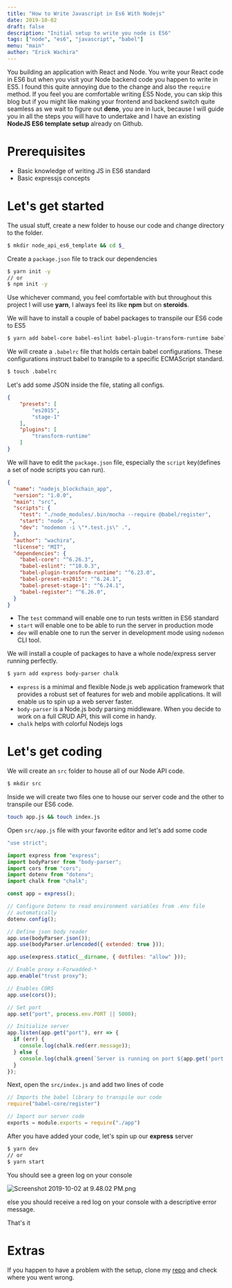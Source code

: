 ```yaml
---
title: "How to Write Javascript in Es6 With Nodejs"
date: 2019-10-02
draft: false
description: "Initial setup to write you node is ES6"
tags: ["node", "es6", "javascript", "babel"]
menu: "main"
author: "Erick Wachira"
---
```


You building an application with React and Node. You write your React code in ES6 but when you visit your Node backend code you happen to write in ES5. I found this quite annoying due to the change and also the `require` method. If you feel you are comfortable writing ES5 Node, you can skip this blog but if you might like making your frontend and backend switch quite seamless as we wait to figure out **deno**, you are in luck, because I will guide you in all the steps you will have to undertake and I have an existing **NodeJS ES6 template setup** already on Github.

# Prerequisites

* Basic knowledge of writing JS in ES6 standard
* Basic expressjs concepts

# Let's get started

The usual stuff, create a new folder to house our code and change directory to the folder.

```bash
$ mkdir node_api_es6_template && cd $_
```

Create a `package.json` file to track our dependencies

```bash
$ yarn init -y
// or
$ npm init -y
```
Use whichever command, you feel comfortable with but throughout this project I will use **yarn**, I always feel its like **npm** but on **steroids**.

We will have to install a couple of babel packages to transpile our ES6 code to ES5

```bash
$ yarn add babel-core babel-eslint babel-plugin-transform-runtime babel-preset-es2015 babel-preset-stage-1 babel-register
```

We will create a `.babelrc` file that holds certain babel configurations. These configurations instruct babel to transpile to a specific ECMAScript standard.

```bash
$ touch .babelrc
```

Let's add some JSON inside the file, stating all configs.

```json
{
    "presets": [
        "es2015",
        "stage-1"
    ],
    "plugins": [
        "transform-runtime"
    ]
}
```

We will have to edit the `package.json` file, especially the `script` key(defines a set of node scripts you can run). 

```json
{
  "name": "nodejs_blockchain_app",
  "version": "1.0.0",
  "main": "src",
  "scripts": {
    "test": "./node_modules/.bin/mocha --require @babel/register",
    "start": "node .",
    "dev": "nodemon -i \"*.test.js\" .",
  },
  "author": "wachira",
  "license": "MIT",
  "dependencies": {
    "babel-core": "^6.26.3",
    "babel-eslint": "^10.0.3",
    "babel-plugin-transform-runtime": "^6.23.0",
    "babel-preset-es2015": "^6.24.1",
    "babel-preset-stage-1": "^6.24.1",
    "babel-register": "^6.26.0",
  }
}
```

* The `test` command will enable one to run tests written in ES6 standard
* `start` will enable one to be able to run the server in production mode
* `dev` will enable one to run the server in development mode using `nodemon` CLI tool.

We will install a couple of packages to have a whole node/express server running perfectly.

```bash
$ yarn add express body-parser chalk
```

* `express` is a minimal and flexible Node.js web application framework that provides a robust set of features for web and mobile applications. It will enable us to spin up a web server faster.
* `body-parser` is a Node.js body parsing middleware. When you decide to work on a full CRUD API, this will come in handy.
* `chalk` helps with colorful Nodejs logs

# Let's get coding

We will create an `src` folder to house all of our Node API code.

```bash
$ mkdir src
```

Inside we will create two files one to house our server code and the other to transpile our ES6 code.

```bash
touch app.js && touch index.js
```

Open `src/app.js` file with your favorite editor and let's add some code

```javascript
"use strict";

import express from "express";
import bodyParser from "body-parser";
import cors from "cors";
import dotenv from "dotenv";
import chalk from "chalk";

const app = express();

// Configure Dotenv to read environment variables from .env file
// automatically
dotenv.config();

// Define json body reader
app.use(bodyParser.json());
app.use(bodyParser.urlencoded({ extended: true }));

app.use(express.static(__dirname, { dotfiles: "allow" }));

// Enable proxy x-Forwadded-*
app.enable("trust proxy");

// Enables CORS
app.use(cors());

// Set port
app.set("port", process.env.PORT || 5000);

// Initialize server
app.listen(app.get("port"), err => {
  if (err) {
    console.log(chalk.red(err.message));
  } else {
    console.log(chalk.green(`Server is running on port ${app.get('port')}`));
  }
});
```

Next, open the `src/index.js` and add two lines of code

```javascript
// Imports the babel library to transpile our code
require("babel-core/register")

// Import our server code
exports = module.exports = require("./app")
```

After you have added your code, let's spin up our **express** server

```bash
$ yarn dev
// or
$ yarn start
```
You should see a green log on your console

![Screenshot 2019-10-02 at 9.48.02 PM.png](https://cdn.hashnode.com/res/hashnode/image/upload/v1570042098864/O0QDDYwi-.png)

else you should receive a red log on your console with a descriptive error message.

That's it

# Extras
If you happen to have a problem with the setup, clone my [repo](https://github.com/tesh254/node_api_es6_template) and check where you went wrong.